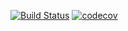 [![Build Status](https://travis-ci.org/robertoamadeuneto/user-service.svg?branch=master)](https://travis-ci.org/robertoamadeuneto/user-service)
[![codecov](https://codecov.io/gh/robertoamadeuneto/user-service/branch/master/graph/badge.svg)](https://codecov.io/gh/robertoamadeuneto/user-service)